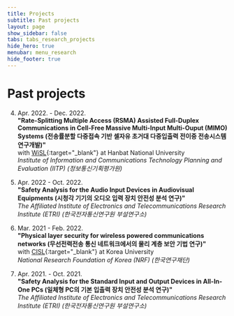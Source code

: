 ```yaml
---
title: Projects
subtitle: Past projects
layout: page
show_sidebar: false
tabs: tabs_research_projects
hide_hero: true
menubar: menu_research
hide_footer: true
---
```


# Past projects

4. Apr. 2022. - Dec. 2022.       
__"Rate-Splitting Multiple Access (RSMA) Assisted Full-Duplex Communications in Cell-Free Massive Multi-Input Multi-Ouput (MIMO) Systems (전송률분할 다중접속 기반 셀자유 초거대 다중입출력 전이중 전송시스템 연구개발)"__     
with [WiSL](https://sites.google.com/site/hnucsp/home){:target="_blank"} at Hanbat National University       
_Institute of Information and Communications Technology Planning and Evaluation (IITP)_ _(정보통신기획평가원)_     

3. Apr. 2022 - Oct. 2022.       
__"Safety Analysis for the Audio Input Devices in Audiovisual Equipments (시청각 기기의 오디오 입력 장치 안전성 분석 연구)"__     
_The Affiliated Institute of Electronics and Telecommunications Research Institute (ETRI)_ _(한국전자통신연구원 부설연구소)_     

2. Mar. 2021 - Feb. 2022.       
__"Physical layer security for wireless powered communications networks (무선전력전송 통신 네트워크에서의 물리 계층 보안 기법 연구)"__      
with [CISL](http://wireless.korea.ac.kr/){:target="_blank"} at Korea University       
_National Research Foundation of Korea (NRF)_ _(한국연구재단)_     

1. Apr. 2021. - Oct. 2021.      
__"Safety Analysis for the Standard Input and Output Devices in All-In-One PCs (일체형 PC의 기본 입출력 장치 안전성 분석 연구)"__     
_The Affiliated Institute of Electronics and Telecommunications Research Institute (ETRI)_ _(한국전자통신연구원 부설연구소)_     